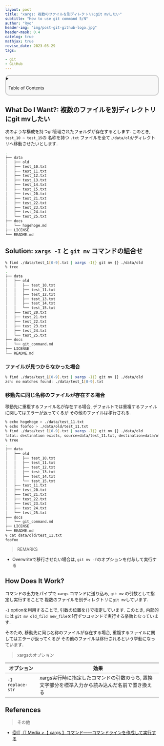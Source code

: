 ```yaml
---
layout: post
title: "xargs: 複数のファイルを別ディレクトリにgit mvしたい"
subtitle: "How to use git command 5/N"
author: "Ryo"
header-img: "img/post-git-github-logo.jpg"
header-mask: 0.4
catelog: true
mathjax: true
revise_date: 2023-05-29
tags:

- git
- GitHub
---
```


<div style='border-radius: 1em; border-style:solid; border-color:#D3D3D3; background-color:#F8F8F8'>

<details>
<summary>
<p class="h4">&nbsp;&nbsp;Table of Contents</p>
</summary>
<!-- START doctoc generated TOC please keep comment here to allow auto update -->
<!-- DON'T EDIT THIS SECTION, INSTEAD RE-RUN doctoc TO UPDATE -->

- [What Do I Want?: 複数のファイルを別ディレクトリにgit mvしたい](#what-do-i-want-%E8%A4%87%E6%95%B0%E3%81%AE%E3%83%95%E3%82%A1%E3%82%A4%E3%83%AB%E3%82%92%E5%88%A5%E3%83%87%E3%82%A3%E3%83%AC%E3%82%AF%E3%83%88%E3%83%AA%E3%81%ABgit-mv%E3%81%97%E3%81%9F%E3%81%84)
- [Solution: `xargs -I` と `git mv` コマンドの組合せ](#solution-xargs--i-%E3%81%A8-git-mv-%E3%82%B3%E3%83%9E%E3%83%B3%E3%83%89%E3%81%AE%E7%B5%84%E5%90%88%E3%81%9B)
  - [ファイルが見つからなかった場合](#%E3%83%95%E3%82%A1%E3%82%A4%E3%83%AB%E3%81%8C%E8%A6%8B%E3%81%A4%E3%81%8B%E3%82%89%E3%81%AA%E3%81%8B%E3%81%A3%E3%81%9F%E5%A0%B4%E5%90%88)
  - [移動先に同じ名称のファイルが存在する場合](#%E7%A7%BB%E5%8B%95%E5%85%88%E3%81%AB%E5%90%8C%E3%81%98%E5%90%8D%E7%A7%B0%E3%81%AE%E3%83%95%E3%82%A1%E3%82%A4%E3%83%AB%E3%81%8C%E5%AD%98%E5%9C%A8%E3%81%99%E3%82%8B%E5%A0%B4%E5%90%88)
- [How Does It Work?](#how-does-it-work)
- [References](#references)

<!-- END doctoc generated TOC please keep comment here to allow auto update -->

</details>

</div>

## What Do I Want?: 複数のファイルを別ディレクトリにgit mvしたい

次のような構成を持つgit管理されたフォルダが存在するとします. このとき, `test_10 ~ test_15`の
名称を持つ `.txt` ファイルを全て`./data/old/`ディレクトリへ移動させたいとします.

```zsh
.
├── data
│   ├── old
│   ├── test_10.txt
│   ├── test_11.txt
│   ├── test_12.txt
│   ├── test_13.txt
│   ├── test_14.txt
│   ├── test_15.txt
│   ├── test_20.txt
│   ├── test_21.txt
│   ├── test_22.txt
│   ├── test_23.txt
│   ├── test_24.txt
│   └── test_25.txt
├── docs
│   └── hogehoge.md
├── LICENSE
└── README.md
```


## Solution: `xargs -I` と `git mv` コマンドの組合せ

```zsh
% find ./data/test_1[0-9].txt | xargs -I{} git mv {} ./data/old
% tree
.
├── data
│   ├── old
│   │   ├── test_10.txt
│   │   ├── test_11.txt
│   │   ├── test_12.txt
│   │   ├── test_13.txt
│   │   ├── test_14.txt
│   │   └── test_15.txt
│   ├── test_20.txt
│   ├── test_21.txt
│   ├── test_22.txt
│   ├── test_23.txt
│   ├── test_24.txt
│   └── test_25.txt
├── docs
│   └── git_command.md
├── LICENSE
└── README.md
```

### ファイルが見つからなかった場合

```zsh
% find ./data/test_1[0-9].txt | xargs -I{} git mv {} ./data/old
zsh: no matches found: ./data/test_1[0-9].txt
```

### 移動先に同じ名称のファイルが存在する場合

移動先に重複するファイル名が存在する場合, デフォルトでは重複するファイルに関してはエラーが返ってくるが
その他のファイルは移行される.

```zsh
% echo hogehoge > ./data/test_11.txt
% echo foofoo > ./data/old/test_11.txt
% find ./data/test_1[0-9].txt | xargs -I{} git mv {} ./data/old
fatal: destination exists, source=data/test_11.txt, destination=data/old/test_11.txt
% tree
.
├── data
│   ├── old
│   │   ├── test_10.txt
│   │   ├── test_11.txt
│   │   ├── test_12.txt
│   │   ├── test_13.txt
│   │   ├── test_14.txt
│   │   └── test_15.txt
│   ├── test_11.txt
│   ├── test_20.txt
│   ├── test_21.txt
│   ├── test_22.txt
│   ├── test_23.txt
│   ├── test_24.txt
│   └── test_25.txt
├── docs
│   └── git_command.md
├── LICENSE
└── README.md
% cat data/old/test_11.txt
foofoo
```

> REMARKS

- Overwriteで移行させたい場合は, `git mv -f`のオプションを付与して実行する


## How Does It Work?

コマンドの出力をパイプで `xargs` コマンドに送り込み, `git mv` の引数として指定し実行することで
複数のファイルを別ディレクトリに`git mv`しています.

`-I` optionを利用することで, 引数の位置を`{}`で指定しています. このとき, 内部的には
`git mv old_fild new_file`を1行ずつコマンドで実行する挙動となっています.

そのため, 移動先に同じ名称のファイルが存在する場合, 重複するファイルに関してはエラーが返ってくるが
その他のファイルは移行されるという挙動になっています.

> xargsのオプション

|オプション|効果|
|---|---|
|`-I replace-str`|xargs実行時に指定したコマンドの引数のうち, 置換文字部分を標準入力から読み込んだ名前で置き換える|


## References

> その他

- [@IT, IT Media >【 xargs 】コマンド――コマンドラインを作成して実行する](https://atmarkit.itmedia.co.jp/ait/articles/1801/19/news014.html)